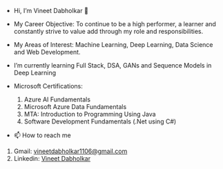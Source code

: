 - Hi, I’m Vineet Dabholkar 👋
- My Career Objective: To continue to be a high performer, a learner and constantly strive to value add through my role and responsibilities.
- My Areas of Interest: Machine Learning, Deep Learning, Data Science and Web Development.
- I’m currently learning Full Stack, DSA, GANs and Sequence Models in Deep Learning
- Microsoft Certifications:
  1. Azure AI Fundamentals 
  2. Microsoft Azure Data Fundamentals
  3. MTA: Introduction to Programming Using Java
  4. Software Development Fundamentals (.Net using C#)
 
- 📫 How to reach me
1. Gmail: vineetdabholkar1106@gmail.com
2. Linkedin: <a href="https://www.linkedin.com/in/vineet-dabholkar-293a4a1a4/"> Vineet Dabholkar </a>


<!---
VineetDabholkar2002/VineetDabholkar2002 is a ✨ special ✨ repository because its `README.md` (this file) appears on your GitHub profile.
You can click the Preview link to take a look at your changes.
--->
